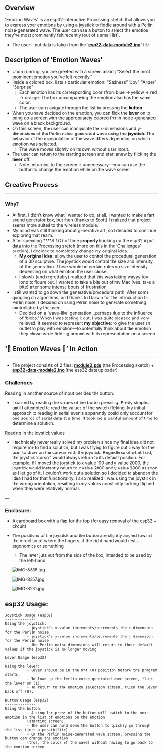 Overview
--------
'Emotion Waves' is an esp32-interactive Processing sketch that allows you to express your emotions by using a joystick to fiddle around with a Perlin noise-generated wave. The user can use a button to select the emotion they've most prominently felt recently (out of a small list).
  - The user input data is taken from the ‘**[esp32-data-module2.ino](https://github.com/ExzoZbta/CPSC-334/blob/main/module2/esp32-data-module2.ino)’** file

  Description of 'Emotion Waves'
  ------------------------------
  - Upon running, you are greeted with a screen asking "Select the most prominent emotion you've felt recently."
  - Inside a colored box, lists a particular emotion: "Sadness" "Joy" "Anger" "Surprise"
    - Each emotion has its corresponding color (from blue → yellow → red → orange. The box accompanying the emotion also has the same color.
    - The user can navigate through the list by pressing the **button**.
  - When you have decided on the emotion, you can flick the **lever** on to bring up a screen with the appropriately colored Perlin noise-generated wave on a black background.
  - On this screen, the user can manipulate the x-dimensions and y-dimensions of the Perlin noise-generated wave using the **joystick**. The behavior of the manipulation of the wave differs depending on which emotion was selected.
    - The wave moves slightly on its own without user input.
  - The user can return to the starting screen and start anew by flicking the **lever** off.
    - Note: returning to the screen is unnecessary—you can use the button to change the emotion while on the wave screen.

## Creative Process

---

### Why?

- At first, I didn’t know what I wanted to do, at all. I wanted to make a fart sound generator box, but then (thanks to Scott) I realized that project seems more suited to the wireless module.
- My mind was still thinking about generative art, so I decided to continue exploring that realm.
- After spending *****A LOT* of time ********properly******** hooking up the esp32 input data into the Processing sketch (more on this in the ‘Challenges’ section), I decided to completely change my original idea.
    - **My original idea**: allow the user to control the procedural generation of a 3D sculpture. The joystick would control the size and intensity of the generation. There would be certain rules on size/intensity depending on what emotion the user chose.
    - I slowly (and regrettably) realized that this was taking wayyy too long to figure out. I wanted to take a bite out of my Mac (yes, take a bite) after some intense bouts of frustration
- I still wanted to go down the generative/procedural path. After some googling on algorithms, and thanks to Darwin for the introduction to Perlin noise, I decided on using Perlin noise to generate something controllable by the user.
    - Decided on a ‘wave-like’ generation…perhaps due to the influence of ‘blobs.’ When I was testing it out, I was quite pleased and very relieved. It seemed to represent **my objective**: to give the user an outlet to play with emotion—to potentially think about the emotion they chose while fiddling around with its representation on a screen.

## ‘🌊 Emotion Waves 🌊’ In Action

---

- The project consists of 2 files: **[module2.pde](https://github.com/ExzoZbta/CPSC-334/blob/main/module2/module2.pde)** (the Processing sketch) + **[esp32-data-module2.ino](https://github.com/ExzoZbta/CPSC-334/blob/main/module2/esp32-data-module2.ino)** (the esp32 data uploader)

### Challenges

Reading in another source of input besides the button:

- I started by reading the values of the button pressing. Pretty simple…until I attempted to read the values of the switch flicking. My initial approach to reading in serial events apparently could only account for one source of serial data at a time. It took me a painful amount of time to determine a solution.

Reading in the joystick values:

- I technically never really solved my problem since my final idea did not require me to find a solution, but I was trying to figure out a way for the user to draw on the canvas with the joystick. Regardless of what I did, the joystick ‘cursor’ would always return to its default position. For example, if I moved the joystick to x value 100 and y value 2000, the joystick would instantly return to x value 2800 and y value 2800 as soon as I let go of it. I couldn’t work out a solution so I decided to abandon the idea I had for that functionality. I also realized I was using the joystick in the wrong orientation, resulting in my values constantly looking flipped when they were relatively normal.

—

### Enclosure:

- A cardboard box with a flap for the top (for easy removal of the esp32 + circuit)
- The positions of the joystick and the button are slightly angled toward the direction of where the fingers of the right hand would rest…ergonomics or something
    - The lever juts out from the side of the box, intended to be used by the left-hand
 
  ![IMG-8355.jpg](https://prod-files-secure.s3.us-west-2.amazonaws.com/386a96bb-f4fe-40e0-87d0-68ee4e7a7a06/55720341-7995-440a-b5f0-f0198cb6c3ac/IMG-8355.jpg)

  ![IMG-8357.jpg](https://prod-files-secure.s3.us-west-2.amazonaws.com/386a96bb-f4fe-40e0-87d0-68ee4e7a7a06/ba6a9ef0-f580-469e-8d29-1f417ff08c00/IMG-8357.jpg)

  ![IMG-8231.jpg](https://prod-files-secure.s3.us-west-2.amazonaws.com/386a96bb-f4fe-40e0-87d0-68ee4e7a7a06/aefa4489-4edb-4ac3-8df0-4296f760f6fb/IMG-8231.jpg)

## esp32 Usage:

    Joystick Usage (esp32)
    --------------
    Using the joystick:
              - joystick's x-value increments/decrements the x dimension for the Perlin noise
              - joystick's y-value increments/decrements the y dimension for the Perlin noise
              - the Perlin noise dimensions will return to their default values if the joystick is no longer moving
    
    Lever Usage (esp32)
    --------------
    Using the lever:
              - Lever should be in the off (0) position before the program starts.
              - To load up the Perlin noise-generated wave screen, flick the lever on (1).
              - To return to the emotion selection screen, flick the lever back off (0).
    
    Button Usage (esp32)
    --------------
    Using the button:
              - A singular press of the button will switch to the next emotion in the list of emotions on the emotion 
              (starting screen)
              - The user can hold down the button to quickly go through the list (just a possibility)
              - On the Perlin noise-generated wave screen, pressing the button can change the emotion 
              (thus, the color of the wave) without having to go back to the emotion screen 
